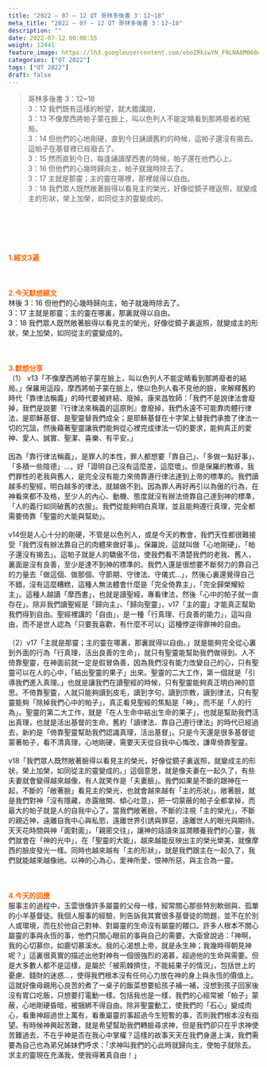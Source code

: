 ```yaml
---
title: "2022 – 07 – 12 QT 哥林多後書 3：12~18"
meta_title: "2022 – 07 – 12 QT 哥林多後書 3：12~18"
description: ""
date: 2022-07-12 00:00:55
weight: 12441
feature_image: https://lh3.googleusercontent.com/ehoZRkiwYN_F9LNA8M068AYxt73EavCZno-PD1cJRuf5BbSkQVUWr3gNEbt5kSs28Pb_Elg17kSrtf9ybWvojWoMV6I4tPM3vGRGDq6GkKkPdL2Gut4QAIw4-uykKUAtNiKgQKntvsU=w800
categories: ["QT 2022"]
tags: ["QT 2022"]
draft: false
---
```


<blockquote>哥林多後書 3：12~18<br />
3：12 我們既有這樣的盼望，就大膽講說，<br />
3：13 不像摩西將帕子蒙在臉上，叫以色列人不能定睛看到那將廢者的結局。<br />
3：14 但他們的心地剛硬，直到今日誦讀舊約的時候，這帕子還沒有揭去。這帕子在基督裡已經廢去了。<br />
3：15 然而直到今日，每逢誦讀摩西書的時候，帕子還在他們心上。<br />
3：16 但他們的心幾時歸向主，帕子就幾時除去了。<br />
3：17 主就是那靈；主的靈在哪裡，那裡就得以自由。<br />
3：18 我們眾人既然敞著臉得以看見主的榮光，好像從鏡子裡返照，就變成主的形狀，榮上加榮，如同從主的靈變成的。</blockquote><br />
&nbsp;<br />
<br />
&nbsp;<br />
<br />
<span style="color: #ff6600;"><strong>1.經文3遍</strong></span><br />
<br />
&nbsp;<br />
<br />
<span style="color: #ff6600;"><strong>2.今天默想經文</strong></span><br />
林後 3：16 但他們的心幾時歸向主，帕子就幾時除去了。<br />
3：17 主就是那靈；主的靈在哪裏，那裏就得以自由。<br />
3：18 我們眾人既然敞著臉得以看見主的榮光，好像從鏡子裏返照，就變成主的形狀，榮上加榮，如同從主的靈變成的。<br />
<br />
&nbsp;<br />
<br />
<strong><span style="color: #ff6600;">3.默想分享<br />
</span></strong>（1） v13「不像摩西將帕子蒙在臉上，叫以色列人不能定睛看到那將廢者的結局。」保羅用這段，摩西將帕子蒙在臉上，使以色列人看不見他的臉，來解釋舊約時代「靠律法稱義」的時代要被終結、廢掉。康來昌牧師：「我們不是說律法會廢掉，我們是說要『行律法來稱義的這原則』會廢掉，我們永遠不可能靠肉體行律法，是耶穌基督、是聖靈替我們成全；是耶穌基督在十字架上替我們承擔了律法一切的咒詛，然後藉著聖靈讓我們能夠從心裡完成律法一切的要求，能夠真正的愛神、愛人、誠實、聖潔、喜樂、有平安。」<br />
<br />
因為「靠行律法稱義」，是罪人的本性，罪人都想要「靠自己」、「多做一點好事」、「多積一些陰德」…，好「證明自己沒有這麼差，這麼壞」。但是保羅的教導，我們罪性的老我與舊人，是完全沒有能力來倚靠遵行律法達到上帝的標準的。我們讀越多的聖經，明白越多的律法，就越做不到。因為罪人再好再引以為傲的行為，在神看來都不及格，至少人的內心、動機、態度就沒有辦法倚靠自己達到神的標準，「人的義行如同破舊的衣服」。我們從能夠明白真理，並且能夠遵行真理，完全都需要倚靠「聖靈的大能與幫助」。<br />
<br />
v14但是人心十分的剛硬，不管是以色列人，或是今天的教會，我們天性都很難接受「我們沒有辦法靠自己的肉體來做好事」。保羅說，這就叫做「心地剛硬」、「帕子還沒有揭去」。這帕子就是人的驕傲不信，使我們看不清楚我們的老我、舊人，裏面是沒有良善，至少是達不到神的標準的。我們人還是很想要不斷努力的靠自己的力量去「做這個、做那個、守節期、守律法、守儀式…」，然後心裏還覺得自己不錯，沒有這麼糟糕，這種人無法體會什麼是「完全倚靠主」，「完全歸榮耀給主」。這種人越讀「摩西書」，也就是讀聖經，專看律法，然後「心中的帕子就一直存在」。除非我們讀聖經是「歸向主」、「歸向聖靈」，v17「主的靈」才能真正幫助我們得到自由。聖經裡講的「自由」，是一種「行真理、行良善的能力」，這叫自由，而不是世人認為「只要我喜歡，有什麼不可以」這種悖逆得罪神的自由。<br />
<br />
（2）v17「主就是那靈；主的靈在哪裏，那裏就得以自由。」就是能夠完全從心裏到外面的行為「行真理，活出良善的生命」，就只有聖靈能幫助我們做得到。人不倚靠聖靈，在神面前就一定是假冒偽善，因為我們沒有能力改變自己的心，只有聖靈可以在人的心中，「結出聖靈的果子」出來。聖靈的二大工作，第一個就是「引導我們進入真理。」也就是讓我們在讀聖經的時候，只有聖靈能夠真正明白神的意思。不倚靠聖靈，人就只能夠讀到皮毛，讀到字句，讀到宗教，讀到律法，只有聖靈能夠「除掉我們心中的帕子」，真正看見聖經的焦點是「神」，而不是「人的行為」。聖靈的第二大工作，就是「在人生命中結出生命的果子」，也就是幫助我們活出真理，也就是活出基督的生命。舊約「讀律法、靠自己遵行律法」的時代已經過去，新約是「倚靠聖靈幫助我們認識真理，活出基督」。只是今天還是很多基督徒蒙著帕子，看不清真理，心地剛硬，需要天天從自我中心悔改，謙卑倚靠聖靈。<br />
<br />
v18「我們眾人既然敞著臉得以看見主的榮光，好像從鏡子裏返照，就變成主的形狀，榮上加榮，如同從主的靈變成的。」這個意思，就是像夫妻在一起久了，有些夫妻就會變得越來越像，有人就笑作是「夫妻臉」。我們如果是不斷的跟神在一起，不斷的「敞著臉」看見主的榮光，也就會越來越有「主的形狀」。敞著臉，就是我們對神「沒有隱藏，赤露敞開、傾心吐意」，把一切蒙蔽的帕子全都拿掉，而最大的帕子就是人的自我中心了。當我們敞著臉，不斷的注視「主的榮光」，不斷的親近神，遠離自我中心與私慾，遠離世界引誘與罪惡，遠離世人的眼光與期待。天天花時間與神「面對面」，「親密交往」，讓神的話語來滋潤餵養我們的心靈，我們就會在「神的光中」，在「聖靈的大能」，越來越能反映出主的榮光榮美，就像摩西的臉皮發光一樣。同時也越來越有「主的形狀」，就是我們跟主在一起久了，我們就能越來越像祂。以神的心為心，愛神所愛，恨神所惡，與主合為一靈。<br />
<br />
&nbsp;<br />
<br />
<strong><span style="color: #ff6600;">4.今天的回應<br />
</span></strong>服事主的過程中，玉雲很像許多屬靈的父母一樣，經常關心那些特別軟弱與、孤單的小羊基督徒。我個人服事的經驗，則告訴我其實很多基督徒的問題，並不在於別人或環境，而在於他自己對神、對屬靈的生命沒有屬靈的餵口。許多人根本不關心屬靈的事與永恆的事，他們只關心眼前的事與自己的需要。大衛曾說過：「神啊，我的心切慕你，如鹿切慕溪水。我的心渴想上帝，就是永生神；我幾時得朝見神呢？」這裏很真實的描述出他對神有一個很強烈的渴慕，超過他的生命與需要。但是大多數人都不是這樣，是屬於「被荊棘擠住，不能結果子的情況」，包括世上的憂慮、錢財的迷惑…，使得我們根本沒有任何心力放在神的身上與永恆的價值上。這就好像母親用心良苦的煮了一桌子的飯菜想要給孩子補一補，沒想到孩子回家後沒有胃口吃飯，只想要打電動一樣。包括我也是一樣，我們的心經常被「帕子」蒙蔽，心地剛硬昏暗，被捆綁不得自由。除非聖靈動工，使我們的「石心」變成肉心，看重神超過世上萬有，看重屬靈的事超過今生短暫的事，否則我們根本沒有指望。有時候神興起苦難，就是希望幫助我們轉臉尋求神，但是我們卻只在乎求神使苦難過去，不在乎神是否在我心中掌權？這樣的故事天天在我們身邊上演，我們需要為自己也為弟兄姊妹們呼求：「求神叫我們的心此時就歸向主，使帕子就除去。求主的靈現在充滿我，使我得著真自由！」<br />
<br />
<strong><span style="color: #ff6600;"> </span></strong>
        